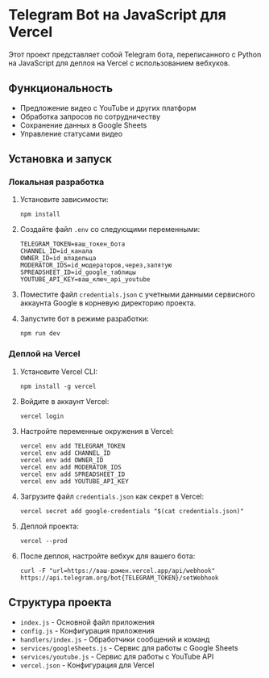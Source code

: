 # Telegram Bot на JavaScript для Vercel

Этот проект представляет собой Telegram бота, переписанного с Python на JavaScript для деплоя на Vercel с использованием вебхуков.

## Функциональность

- Предложение видео с YouTube и других платформ
- Обработка запросов по сотрудничеству
- Сохранение данных в Google Sheets
- Управление статусами видео

## Установка и запуск

### Локальная разработка

1. Установите зависимости:
   ```
   npm install
   ```

2. Создайте файл `.env` со следующими переменными:
   ```
   TELEGRAM_TOKEN=ваш_токен_бота
   CHANNEL_ID=id_канала
   OWNER_ID=id_владельца
   MODERATOR_IDS=id_модераторов,через,запятую
   SPREADSHEET_ID=id_google_таблицы
   YOUTUBE_API_KEY=ваш_ключ_api_youtube
   ```

3. Поместите файл `credentials.json` с учетными данными сервисного аккаунта Google в корневую директорию проекта.

4. Запустите бот в режиме разработки:
   ```
   npm run dev
   ```

### Деплой на Vercel

1. Установите Vercel CLI:
   ```
   npm install -g vercel
   ```

2. Войдите в аккаунт Vercel:
   ```
   vercel login
   ```

3. Настройте переменные окружения в Vercel:
   ```
   vercel env add TELEGRAM_TOKEN
   vercel env add CHANNEL_ID
   vercel env add OWNER_ID
   vercel env add MODERATOR_IDS
   vercel env add SPREADSHEET_ID
   vercel env add YOUTUBE_API_KEY
   ```

4. Загрузите файл `credentials.json` как секрет в Vercel:
   ```
   vercel secret add google-credentials "$(cat credentials.json)"
   ```

5. Деплой проекта:
   ```
   vercel --prod
   ```

6. После деплоя, настройте вебхук для вашего бота:
   ```
   curl -F "url=https://ваш-домен.vercel.app/api/webhook" https://api.telegram.org/bot{TELEGRAM_TOKEN}/setWebhook
   ```

## Структура проекта

- `index.js` - Основной файл приложения
- `config.js` - Конфигурация приложения
- `handlers/index.js` - Обработчики сообщений и команд
- `services/googleSheets.js` - Сервис для работы с Google Sheets
- `services/youtube.js` - Сервис для работы с YouTube API
- `vercel.json` - Конфигурация для Vercel
